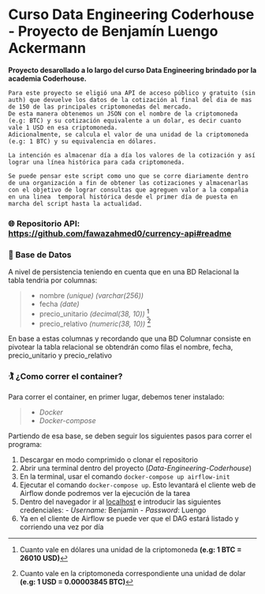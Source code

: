 # Curso Data Engineering Coderhouse - Proyecto de Benjamín Luengo Ackermann
**Proyecto desarollado a lo largo del curso Data Engineering brindado por la academia Coderhouse.**

    Para este proyecto se eligió una API de acceso público y gratuito (sin auth) que devuelve los datos de la cotización al final del dia de mas de 150 de las principales criptomonedas del mercado.
    De esta manera obtenemos un JSON con el nombre de la criptomoneda (e.g: BTC) y su cotización equivalente a un dolar, es decir cuanto vale 1 USD en esa criptomoneda. 
    Adicionalmente, se calcula el valor de una unidad de la criptomoneda (e.g: 1 BTC) y su equivalencia en dólares.

    La intención es almacenar día a día los valores de la cotización y así lograr una línea histórica para cada criptomoneda.

    Se puede pensar este script como uno que se corre diariamente dentro de una organización a fin de obtener las cotizaciones y almacenarlas con el objetivo de lograr consultas que agreguen valor a la compañia en una linea  temporal histórica desde el primer día de puesta en marcha del script hasta la actualidad.


### :globe_with_meridians: Repositorio API: https://github.com/fawazahmed0/currency-api#readme


### :floppy_disk: Base de Datos
A nivel de persistencia teniendo en cuenta que en una BD Relacional la tabla tendria por columnas:
>
> - nombre *(unique) (varchar(256))*
> - fecha *(date)*
> - precio_unitario *(decimal(38, 10))* [^1]
> - precio_relativo *(numeric(38, 10))* [^2]  
 
 En base a estas columnas y recordando que una BD Columnar consiste en pivotear la tabla relacional se obtendrán como filas el nombre, fecha, precio_unitario y precio_relativo

[^1]: Cuanto vale en dólares una unidad de la criptomoneda **(e.g: 1 BTC = 26010 USD)**
[^2]: Cuanto vale en la criptomoneda correspondiente una unidad de dolar **(e.g: 1 USD = 0.00003845 BTC)** 


### :golfing: ¿Como correr el container?
Para correr el container, en primer lugar, debemos tener instalado:

> - *Docker*
> - *Docker-compose*

Partiendo de esa base, se deben seguir los siguientes pasos para correr el programa:

1. Descargar en modo comprimido o clonar el repositorio
2. Abrir una terminal dentro del proyecto (*Data-Engineering-Coderhouse*)
3. En la terminal, usar el comando ```docker-compose up airflow-init```
4. Ejecutar el comando ```docker-compose up```. Esto levantará el cliente web de Airflow donde podremos ver la ejecución de la tarea
5. Dentro del navegador ir al [localhost](http://localhost:8080) e introducir las siguientes credenciales:
       - *Username:* Benjamin
       - *Password*: Luengo
6. Ya en el cliente de Airflow se puede ver que el DAG estará listado y corriendo una vez por día

